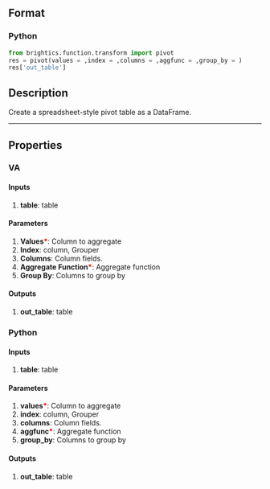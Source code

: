 ## Format
### Python
```python
from brightics.function.transform import pivot
res = pivot(values = ,index = ,columns = ,aggfunc = ,group_by = )
res['out_table']
```

## Description
Create a spreadsheet-style pivot table as a DataFrame.

---

## Properties
### VA
#### Inputs
1. **table**: table

#### Parameters
1. **Values**<b style="color:red">*</b>: Column to aggregate
2. **Index**: column, Grouper
3. **Columns**: Column fields.
4. **Aggregate Function**<b style="color:red">*</b>: Aggregate function
5. **Group By**: Columns to group by

#### Outputs
1. **out_table**: table

### Python
#### Inputs
1. **table**: table

#### Parameters
1. **values**<b style="color:red">*</b>: Column to aggregate
2. **index**: column, Grouper
3. **columns**: Column fields.
4. **aggfunc**<b style="color:red">*</b>: Aggregate function
5. **group_by**: Columns to group by

#### Outputs
1. **out_table**: table


